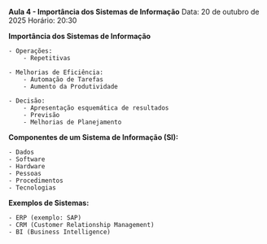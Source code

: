 **Aula 4 - Importância dos Sistemas de Informação** Data: 20 de outubro de 2025 Horário: 20:30

**Importância dos Sistemas de Informação**

	- Operações:
		- Repetitivas
	
	- Melhorias de Eficiência:
		- Automação de Tarefas
		- Aumento da Produtividade

	- Decisão:
		- Apresentação esquemática de resultados
		- Previsão
		- Melhorias de Planejamento

**Componentes de um Sistema de Informação (SI):**

	- Dados
	- Software
	- Hardware
	- Pessoas
	- Procedimentos
	- Tecnologias

**Exemplos de Sistemas:**

	- ERP (exemplo: SAP)
	- CRM (Customer Relationship Management)
	- BI (Business Intelligence)